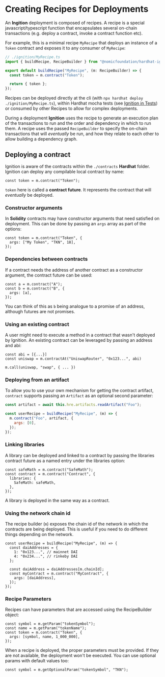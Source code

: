 # Creating Recipes for Deployments

An **Ingition** deployment is composed of recipes. A recipe is a special javascript/typescript function that encapsulates several on-chain transactions (e.g. deploy a contract, invoke a contract function etc).

For example, this is a minimal recipe `MyRecipe` that deploys an instance of a `Token` contract and exposes it to any consumer of `MyRecipe`:

```javascript
// ./ignition/MyRecipe.ts
import { buildRecipe, RecipeBuilder } from "@nomicfoundation/hardhat-ignition";

export default buildRecipe("MyRecipe", (m: RecipeBuilder) => {
  const token = m.contract("Token");

  return { token };
});
```

Recipes can be deployed directly at the cli (with `npx hardhat deploy ./ignition/MyRecipe.ts`), within Hardhat mocha tests (see [Ignition in Tests](TBD)) or consumed by other Recipes to allow for complex deployments.

During a deployment **Ignition** uses the recipe to generate an execution plan of the transactions to run and the order and dependency in which to run them. A recipe uses the passed `RecipeBuilder` to specify the on-chain transactions that will _eventually_ be run, and how they relate to each other to allow building a dependency graph.

## Deploying a contract

Ignition is aware of the contracts within the `./contracts` **Hardhat** folder. Ignition can deploy any compilable local contract by name:

```tsx
const token = m.contract("Token");
```

`token` here is called a **contract future**. It represents the contract that will _eventually_ be deployed.

### Constructor arguments

In **Solidity** contracts may have constructor arguments that need satisfied on deployment. This can be done by passing an `args` array as part of the options:

```tsx
const token = m.contract("Token", {
  args: ["My Token", "TKN", 18],
});
```

### Dependencies between contracts

If a contract needs the address of another contract as a constructor argument, the contract future can be used:

```tsx
const a = m.contract("A");
const b = m.contract("B", {
  args: [a],
});
```

You can think of this as `b` being analogue to a promise of an address, although futures are not promises.

### Using an existing contract

A user might need to execute a method in a contract that wasn't deployed by Ignition. An existing contract can be leveraged by passing an address and abi:

```tsx
const abi = [{...}]
const uniswap = m.contractAt("UniswapRouter", "0x123...", abi)

m.call(uniswap, "swap", { ... })
```

### Deploying from an artifact

To allow you to use your own mechanism for getting the contract artifact, `contract` supports passing an `Artifact` as an optional second parameter:

```javascript
const artifact = await this.hre.artifacts.readArtifact("Foo");

const userRecipe = buildRecipe("MyRecipe", (m) => {
  m.contract("Foo", artifact, {
    args: [0],
  });
});
```

### Linking libraries

A library can be deployed and linked to a contract by passing the libraries contract future as a named entry under the libraries option:

```tsx
const safeMath = m.contract("SafeMath");
const contract = m.contract("Contract", {
  libraries: {
    SafeMath: safeMath,
  },
});
```

A library is deployed in the same way as a contract.

### Using the network chain id

The recipe builder (`m`) exposes the chain id of the network in which the contracts are being deployed. This is useful if you need to do different things depending on the network.

```tsx
const userRecipe = buildRecipe("MyRecipe", (m) => {
  const daiAddresses = {
    1: "0x123...", // mainnet DAI
    4: "0x234...", // rinkeby DAI
  };

  const daiAddress = daiAddresses[m.chainId];
  const myContract = m.contract("MyContract", {
    args: [daiAddress],
  });
});
```

### Recipe Parameters

Recipes can have parameters that are accessed using the RecipeBuilder object:

```tsx
const symbol = m.getParam("tokenSymbol");
const name = m.getParam("tokenName");
const token = m.contract("Token", {
  args: [symbol, name, 1_000_000],
});
```

When a recipe is deployed, the proper parameters must be provided. If they are not available, the deployment won't be executed. You can use optional params with default values too:

```tsx
const symbol = m.getOptionalParam("tokenSymbol", "TKN");
```
